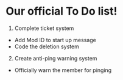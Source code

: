 # Our official To Do list!

1. Complete ticket system
- Add Mod ID to start up message
- Code the deletion system

2. Create anti-ping warning system
- Officially warn the member for pinging